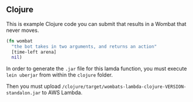 ## Clojure

This is example Clojure code you can submit that results
in a Wombat that never moves.

```clojure
(fn wombat
  "the bot takes in two arguments, and returns an action"
  [time-left arena]
  nil)
```

In order to generate the `.jar` file for this lamda function, you must
execute `lein uberjar` from within the `clojure` folder.

Then you must upload `/clojure/target/wombats-lambda-clojure-VERSION-standalon.jar`
to AWS Lambda.